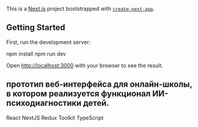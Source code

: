 This is a [Next.js](https://nextjs.org) project bootstrapped with [`create-next-app`](https://nextjs.org/docs/app/api-reference/cli/create-next-app).

## Getting Started

First, run the development server:

npm install
npm run dev

Open [http://localhost:3000](http://localhost:3000) with your browser to see the result.


## прототип веб-интерфейса для онлайн-школы, в котором реализуется функционал ИИ-психодиагностики детей. 

React
NextJS
Redux Toolkit
TypeScript
